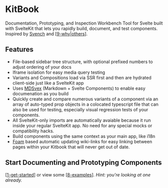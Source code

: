 # KitBook 

Documentation, Prototyping, and Inspection Workbench Tool for Svelte built with SvelteKit that lets you rapidly build, document, and test components. Inspired by [Svench](https://svench-docs.vercel.app/) and [[9-why|others]].

## Features
- File-based sidebar tree structure, with optional prefixed numbers to adjust ordering of your docs
- Iframe isolation for easy media query testing
- Variants and Compositions load via SSR first and then are hydrated client-side just like a SvelteKit app
- Uses [MDSvex](https://mdsvex.pngwn.io/) (Markdown + Svelte Components) to enable easy documenation as you build
- Quickly create and compare numerous variants of a component via an array of auto-typed prop objects in a colocated typescript file that can also be used for testing, especially visual regression tests of your components.
- All SvelteKit-only imports are automatically avaiable because it run inside your regular SvelteKit app. No need for any special mocks or compatibility hacks. 
- Build components using the same context as your main app, like i18n
- [Foam](https://foambubble.github.io/foam/) based automatic updating wiki-links for easy linking between pages within your Kitbook that will never get out of date.

## Start Documenting and Prototyping Components

[[1-get-started]] or view some [[8-examples]]. *Hint: you're looking at one already.*


[//begin]: # "Autogenerated link references for markdown compatibility"
[9-why|others]: docs/9-why.md "Why not use an already existing alternative?"
[1-get-started]: docs/1-get-started.md "Get Started: How to Create a KitBook"
[8-examples]: docs/8-examples.md "Examples"
[//end]: # "Autogenerated link references"